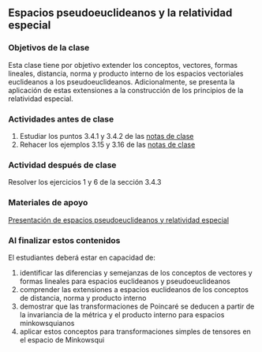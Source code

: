 ## Espacios pseudoeuclideanos y la relatividad especial

### Objetivos de la clase
Esta clase tiene por objetivo extender los conceptos, vectores, formas lineales,  distancia, norma y producto interno de los espacios vectoriales euclideanos a los pseudoeuclideanos. Adicionalmente, se presenta la aplicación de estas extensiones a la construcción de los principios de la relatividad especial.

### Actividades **antes** de clase
1. Estudiar los puntos 3.4.1 y 3.4.2  de las [notas de clase](https://github.com/nunezluis/MisCursos/blob/main/MisMateriales/LibrosCapitulos/VolumenUNOshort.pdf)
2. Rehacer los ejemplos 3.15 y 3.16 de las [notas de clase](https://github.com/nunezluis/MisCursos/blob/main/MisMateriales/LibrosCapitulos/VolumenUNOshort.pdf)

### Actividad **después** de clase
Resolver los ejercicios 1 y 6 de la sección 3.4.3


### Materiales de apoyo
[Presentación de espacios pseudoeuclideanos y relatividad especial](https://github.com/nunezluis/MisCursos/blob/main/MisMateriales/Presentaciones/3_4Pseudoeuclidianos.pdf)

### Al finalizar estos contenidos
   El estudiantes deberá estar en capacidad de:
1. identificar las diferencias y semejanzas de los conceptos de vectores y formas lineales para espacios euclideanos y pseudoeuclideanos
2. comprender las extensiones a espacios euclideanos de los conceptos de distancia, norma y producto interno
3. demostrar que las transformaciones de Poincaré se deducen a partir de la invariancia de la métrica y el producto interno para espacios minkowsquianos
4. aplicar estos conceptos para transformaciones simples de tensores en el espacio de Minkowsqui
